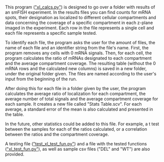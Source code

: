 This program  (["xl_calcs.py"](xl_calcs.py)) is designed to go over a folder with results of an smFISH experiment. In the results files you can find counts for mRNA spots, their designation as localized to different cellular compartments and data concerning the coverage of a specific compartment in each z-plane imaged in the experiment. Each row in the file represents a single cell and each file represents a specific sample tested.

To identify each file, the program asks the user for the amount of files, the name of each file and an identifier string from the file's name.
First, the program removes any cells with 0 mRNA signals. Then, for each cell, the program calculates the ratio of mRNAs designated to each compartment and the average compartment coverage. The resulting table (without the 0 mRNA rows and the calculated new columns) is saved in a new folder, under the original folder given. The files are named according to the user's input from the beginning of the run.

After doing this for each file in a folder given by the user, the program calculates the average ratio of localization for each compartment, the average number of total signals and the average compartment coverage for each sample. It creates a new file called "Stats Table.scv". For each average, a standard error of the mean is also calculated and presented in the table.

In the future, other statistics could be added to this file. For example, a t test between the samples for each of the ratios calculated, or a correlation between the ratios and the compartment coverage.

A testing file (["test_xl_test_fun.py"](test_xl_test_fun.py)) and a file with the tested functions (["xl_test_fun.py"](xl_test_fun.py)), as well as sample csv files ("DEL" and "WT") are also provided.
